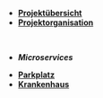 * [**Projektübersicht**](_einleitung/projektuebersicht)
* [**Projektorganisation**](_einleitung/projektorganisation)

<br>

- ***Microservices***

* [**Parkplatz**](parkplatz/index)
* [**Krankenhaus**](krankenhaus/index)
